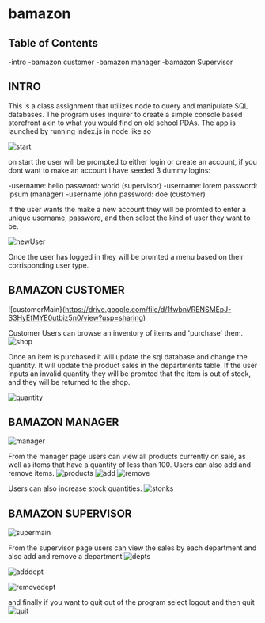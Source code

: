 # bamazon
## Table of Contents
  -intro
  -bamazon customer
  -bamazon manager
  -bamazon Supervisor
  
## INTRO
  This is a class assignment that utilizes node to query and manipulate SQL databases. The program uses inquirer to create a simple console
based storefront akin to what you would find on old school PDAs. The app is launched by running index.js in node like so

![start](https://drive.google.com/file/d/1YYwbVTmqiBmKi5Q6m1FCK5TevobHXYca)

  on start the user will be prompted to either login or create an account, if you dont want to make an account i have seeded 3 dummy logins:
  
  -username: hello password: world (supervisor)
  -username: lorem password: ipsum (manager)
  -username john password: doe (customer)
  
  If the user wants the make a new account they will be promted to enter a unique username, password, and then select the kind of user they
want to be.
  
  ![newUser](https://drive.google.com/file/d/1MpZjJn99xqg_Eftk1g8GSSJJXgD5sxew)
  
  Once the user has logged in they will be promted a menu based on their corrisponding user type.
  
## BAMAZON CUSTOMER
  ![customerMain}(https://drive.google.com/file/d/1fwbnVRENSMEpJ-S3HyEfMYE0utbiz5n0/view?usp=sharing)
  
  Customer Users can browse an inventory of items and 'purchase' them.
  ![shop](https://drive.google.com/file/d/1r-_c6nkEsHxHWA-asNWwgrnSr3Cy9Mi-)
  
  Once an item is purchased it will update the sql database and change the quantity. It will update the product sales in the departments
table. If the user inputs an invalid quantity they will be promted that the item is out of stock, and they will be returned to the shop.
  
  ![quantity](https://drive.google.com/file/d/16DHSziNb-qkgGx1Zp_jcnJHw1y5BzQRH)
  
## BAMAZON MANAGER
  ![manager](https://drive.google.com/file/d/1Q1hXIsY-XOEUq4qSrl4FEz4q4KsJ7qMZ)
  
  From the manager page users can view all products currently on sale, as well as items that have a quantity of less than 100. Users can
also add and remove items.
  ![products](https://drive.google.com/file/d/1f1bHOXMj0N9Usj4rThwRh4_8wH8NQTU7)
  ![add](https://drive.google.com/file/d/1cp_UFfFySvamb-guEA3Ae103TW7NSqcx)
  ![remove](https://drive.google.com/file/d/1OM5wo1fmMq_A8aFMLZASTi98q-jQU_D0)
  
  Users can also increase stock quantities.
  ![stonks](https://drive.google.com/file/d/1xKlckjmSo3FAZ8qomMxHURVIoEmATrc-)
  
## BAMAZON SUPERVISOR
  ![supermain](https://drive.google.com/file/d/1yDMYubpXsbzhnojJjgIGaQRaZc-hpzfL)
  
  From the supervisor page users can view the sales by each department and also add and remove a department
  ![depts](https://drive.google.com/file/d/1PF5KVoudsEl9Q-W62gsZYkEBmN45zAhY)
  
  ![adddept](https://drive.google.com/file/d/18Ilzuc1J2AXe5A3CRRjJi6K5o6jJT5K6)
  
  ![removedept](https://drive.google.com/file/d/1lumBiSAP7NHH4Ngrl1dW2_VRsR2Lz2nM)
  
  
  
  and finally if you want to quit out of the program select logout and then quit
  ![quit](https://drive.google.com/file/d/1DKlQ9PxdbyXpWFOOwQlDjjL3gAe4nBXZ)
  



  



  
  
